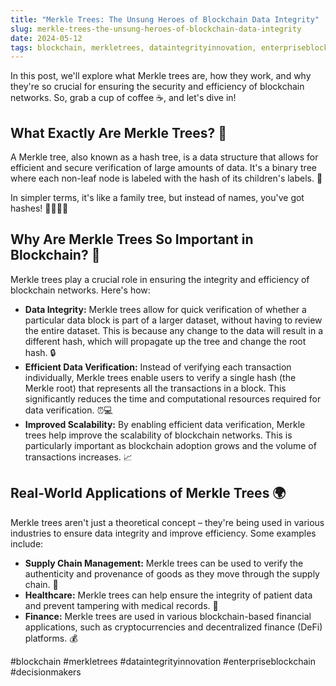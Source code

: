 ```yaml
---
title: "Merkle Trees: The Unsung Heroes of Blockchain Data Integrity"
slug: merkle-trees-the-unsung-heroes-of-blockchain-data-integrity
date: 2024-05-12
tags: blockchain, merkletrees, dataintegrityinnovation, enterpriseblockchain, decisionmakers
---
```


In this post, we'll explore what Merkle trees are, how they work, and why they're so crucial for ensuring the security and efficiency of blockchain networks. So, grab a cup of coffee ☕, and let's dive in!

## What Exactly Are Merkle Trees? 🤔

A Merkle tree, also known as a hash tree, is a data structure that allows for efficient and secure verification of large amounts of data. It's a binary tree where each non-leaf node is labeled with the hash of its children's labels. 🍃

In simpler terms, it's like a family tree, but instead of names, you've got hashes! 👨‍👩‍👧‍👦

## Why Are Merkle Trees So Important in Blockchain? 🚀

Merkle trees play a crucial role in ensuring the integrity and efficiency of blockchain networks. Here's how:

- **Data Integrity:** Merkle trees allow for quick verification of whether a particular data block is part of a larger dataset, without having to review the entire dataset. This is because any change to the data will result in a different hash, which will propagate up the tree and change the root hash. 🔒
- **Efficient Data Verification:** Instead of verifying each transaction individually, Merkle trees enable users to verify a single hash (the Merkle root) that represents all the transactions in a block. This significantly reduces the time and computational resources required for data verification. ⏰💻
- **Improved Scalability:** By enabling efficient data verification, Merkle trees help improve the scalability of blockchain networks. This is particularly important as blockchain adoption grows and the volume of transactions increases. 📈

## Real-World Applications of Merkle Trees 🌍

Merkle trees aren't just a theoretical concept – they're being used in various industries to ensure data integrity and improve efficiency. Some examples include:

- **Supply Chain Management:** Merkle trees can be used to verify the authenticity and provenance of goods as they move through the supply chain. 🚚
- **Healthcare:** Merkle trees can help ensure the integrity of patient data and prevent tampering with medical records. 🏥
- **Finance:** Merkle trees are used in various blockchain-based financial applications, such as cryptocurrencies and decentralized finance (DeFi) platforms. 💰


#blockchain #merkletrees #dataintegrityinnovation #enterpriseblockchain #decisionmakers